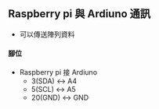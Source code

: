 ## Raspberry pi 與 Ardiuno 通訊
- 可以傳送陣列資料

#### 腳位

- Raspberry pi 接 Ardiuno
    - 3(SDA) <-> A4
    - 5(SCL) <-> A5
    - 20(GND) <-> GND